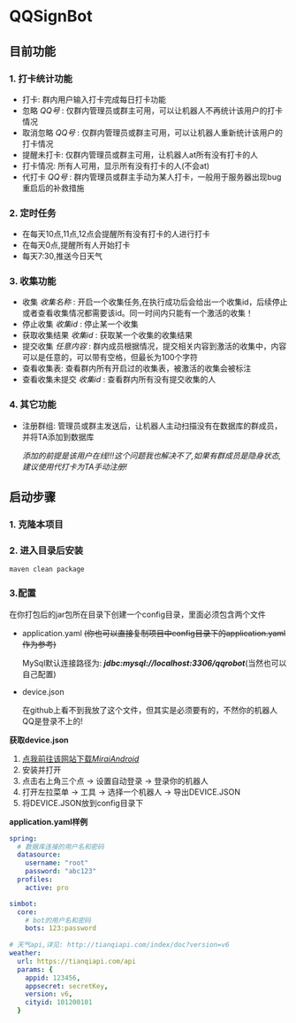 # QQSignBot

## 目前功能

### 1. 打卡统计功能

- 打卡: 群内用户输入打卡完成每日打卡功能
- 忽略 *QQ号* : 仅群内管理员或群主可用，可以让机器人不再统计该用户的打卡情况
- 取消忽略 *QQ号* :  仅群内管理员或群主可用，可以让机器人重新统计该用户的打卡情况
- 提醒未打卡: 仅群内管理员或群主可用，让机器人at所有没有打卡的人
- 打卡情况: 所有人可用，显示所有没有打卡的人(不会at)
- 代打卡 *QQ号* : 群内管理员或群主手动为某人打卡，一般用于服务器出现bug重启后的补救措施 

### 2. 定时任务

- 在每天10点,11点,12点会提醒所有没有打卡的人进行打卡
- 在每天0点,提醒所有人开始打卡
- 每天7:30,推送今日天气

### 3. 收集功能

- 收集 *收集名称* : 开启一个收集任务,在执行成功后会给出一个收集id，后续停止或者查看收集情况都需要该id。同一时间内只能有一个激活的收集！
- 停止收集 *收集id* : 停止某一个收集
- 获取收集结果 *收集id* : 获取某一个收集的收集结果
- 提交收集 *任意内容* : 群内成员根据情况，提交相关内容到激活的收集中，内容可以是任意的，可以带有空格，但最长为100个字符
- 查看收集表: 查看群内所有开启过的收集表，被激活的收集会被标注
- 查看收集未提交 *收集id* : 查看群内所有没有提交收集的人

### 4. 其它功能

- 注册群组: 管理员或群主发送后，让机器人主动扫描没有在数据库的群成员，并将TA添加到数据库

  *添加的前提是该用户在线!!!这个问题我也解决不了,如果有群成员是隐身状态,建议使用代打卡为TA手动注册!*

## 启动步骤

### 1. 克隆本项目

### 2. 进入目录后安装

```text
maven clean package
```

### 3.配置

在你打包后的jar包所在目录下创建一个config目录，里面必须包含两个文件

- application.yaml ~~(你也可以直接复制项目中config目录下的application.yaml作为参考)~~

  MySql默认连接路径为: ***jdbc:mysql://localhost:3306/qqrobot***(当然也可以自己配置)

- device.json

  在github上看不到我放了这个文件，但其实是必须要有的，不然你的机器人QQ是登录不上的!



**获取device.json**

 1. [点我前往该网站下载*MiraiAndroid*](https://mirai.mamoe.net/topic/223/%E6%97%A0%E6%B3%95%E7%99%BB%E5%BD%95%E7%9A%84%E4%B8%B4%E6%97%B6%E5%A4%84%E7%90%86%E6%96%B9%E6%A1%88)
 2. 安装并打开
 3. 点击右上角三个点 -> 设置自动登录 -> 登录你的机器人
 4. 打开左拉菜单 -> 工具 -> 选择一个机器人 -> 导出DEVICE.JSON
 5. 将DEVICE.JSON放到config目录下





**application.yaml样例**

```yaml
spring:
  # 数据库连接的用户名和密码
  datasource:
    username: "root"
    password: "abc123"
  profiles:
    active: pro

simbot:
  core:
    # bot的用户名和密码
    bots: 123:password
    
# 天气api,详见: http://tianqiapi.com/index/doc?version=v6
weather:
  url: https://tianqiapi.com/api
  params: {
    appid: 123456,
    appsecret: secretKey,
    version: v6,
    cityid: 101200101
  }
```

